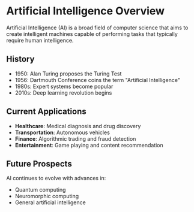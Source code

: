 # Artificial Intelligence Overview

Artificial Intelligence (AI) is a broad field of computer science that aims to create intelligent machines capable of performing tasks that typically require human intelligence.

## History
- 1950: Alan Turing proposes the Turing Test
- 1956: Dartmouth Conference coins the term "Artificial Intelligence"
- 1980s: Expert systems become popular
- 2010s: Deep learning revolution begins

## Current Applications
- **Healthcare**: Medical diagnosis and drug discovery
- **Transportation**: Autonomous vehicles
- **Finance**: Algorithmic trading and fraud detection
- **Entertainment**: Game playing and content recommendation

## Future Prospects
AI continues to evolve with advances in:
- Quantum computing
- Neuromorphic computing
- General artificial intelligence